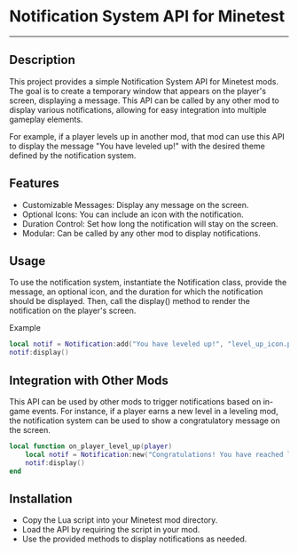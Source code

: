 # Notification System API for Minetest
___

## Description

This project provides a simple Notification System API for Minetest mods. The goal is to create a temporary window that appears on the player's screen, displaying a message. This API can be called by any other mod to display various notifications, allowing for easy integration into multiple gameplay elements.

For example, if a player levels up in another mod, that mod can use this API to display the message "You have leveled up!" with the desired theme defined by the notification system.

## Features

* Customizable Messages: Display any message on the screen.
* Optional Icons: You can include an icon with the notification.
* Duration Control: Set how long the notification will stay on the screen.
* Modular: Can be called by any other mod to display notifications.

## Usage

To use the notification system, instantiate the Notification class, provide the message, an optional icon, and the duration for which the notification should be displayed. Then, call the display() method to render the notification on the player's screen.

Example

```lua
local notif = Notification:add("You have leveled up!", "level_up_icon.png", 10)
notif:display()
```

## Integration with Other Mods

This API can be used by other mods to trigger notifications based on in-game events. For instance, if a player earns a new level in a leveling mod, the notification system can be used to show a congratulatory message on the screen.

```lua
local function on_player_level_up(player)
    local notif = Notification:new("Congratulations! You have reached level 5!", "level_up_icon.png", 10)
    notif:display()
end
```

## Installation 

* Copy the Lua script into your Minetest mod directory.
* Load the API by requiring the script in your mod.
* Use the provided methods to display notifications as needed.

